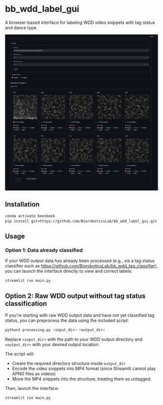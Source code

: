 # **bb_wdd_label_gui**

A browser-based interface for labeling WDD video snippets with tag status and dance type.

![Screenshot of the interface](images/interface_screenshot.png)

## Installation

```bash
conda activate beesbook
pip install git+https://github.com/BioroboticsLab/bb_wdd_label_gui.git
```

## Usage
### Option 1: Data already classified
If your WDD output data has already been processed (e.g., via a tag status classifier such as https://github.com/BioroboticsLab/bb_wdd_tag_classifier), you can launch the interface directly to view and correct labels:

```bash
streamlit run main.py
```

## Option 2: Raw WDD output without tag status classification
If you're starting with raw WDD output data and have not yet classified tag status, you can preprocess the data using the included script:

```bash
python3 processing.py <input_dir> <output_dir>
```

Replace `<input_dir>` with the path to your WDD output directory and `<output_dir>` with your desired output location.

The script will:
* Create the required directory structure inside `output_dir`
* Encode the video snippets into MP4 format (since Streamlit cannot play APNG files as videos)
* Move the MP4 snippets into the structure, treating them as untagged.

Then, launch the interface:

```bash
streamlit run main.py
```
